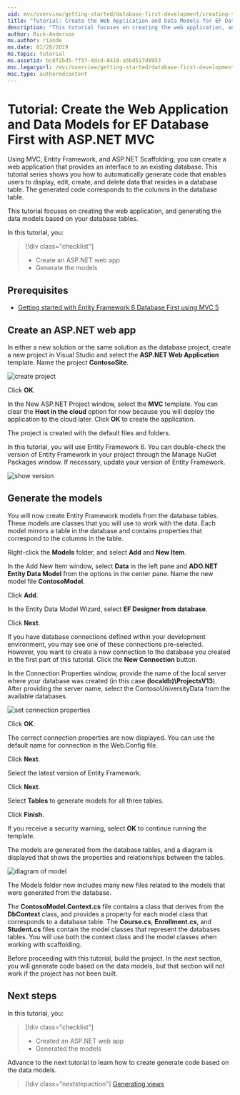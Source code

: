 ```yaml
---
uid: mvc/overview/getting-started/database-first-development/creating-the-web-application
title: "Tutorial: Create the Web Application and Data Models for EF Database First with ASP.NET MVC"
description: "This tutorial focuses on creating the web application, and generating the data models based on your database tables."
author: Rick-Anderson
ms.author: riande
ms.date: 01/28/2019
ms.topic: tutorial
ms.assetid: bc8f2bd5-ff57-4dcd-8418-a5bd517d8953
msc.legacyurl: /mvc/overview/getting-started/database-first-development/creating-the-web-application
msc.type: authoredcontent
---
```


# Tutorial: Create the Web Application and Data Models for EF Database First with ASP.NET MVC

 Using MVC, Entity Framework, and ASP.NET Scaffolding, you can create a web application that provides an interface to an existing database. This tutorial series shows you how to automatically generate code that enables users to display, edit, create, and delete data that resides in a database table. The generated code corresponds to the columns in the database table.

This tutorial focuses on creating the web application, and generating the data models based on your database tables.

In this tutorial, you:

> [!div class="checklist"]
> * Create an ASP.NET web app
> * Generate the models

## Prerequisites

* [Getting started with Entity Framework 6 Database First using MVC 5](setting-up-database.md)

## Create an ASP.NET web app

In either a new solution or the same solution as the database project, create a new project in Visual Studio and select the **ASP.NET Web Application** template. Name the project **ContosoSite**.

![create project](creating-the-web-application/_static/image1.png)

Click **OK**.

In the New ASP.NET Project window, select the **MVC** template. You can clear the **Host in the cloud** option for now because you will deploy the application to the cloud later. Click **OK** to create the application.

The project is created with the default files and folders.

In this tutorial, you will use Entity Framework 6. You can double-check the version of Entity Framework in your project through the Manage NuGet Packages window. If necessary, update your version of Entity Framework.

![show version](creating-the-web-application/_static/image3.png)

## Generate the models

You will now create Entity Framework models from the database tables. These models are classes that you will use to work with the data. Each model mirrors a table in the database and contains properties that correspond to the columns in the table.

Right-click the **Models** folder, and select **Add** and **New Item**.

In the Add New Item window, select **Data** in the left pane and **ADO.NET Entity Data Model** from the options in the center pane. Name the new model file **ContosoModel**.

Click **Add**.

In the Entity Data Model Wizard, select **EF Designer from database**.

Click **Next**.

If you have database connections defined within your development environment, you may see one of these connections pre-selected. However, you want to create a new connection to the database you created in the first part of this tutorial. Click the **New Connection** button.

In the Connection Properties window, provide the name of the local server where your database was created (in this case **(localdb)\ProjectsV13**). After providing the server name, select the ContosoUniversityData from the available databases.

![set connection properties](creating-the-web-application/_static/image8.png)

Click **OK**.

The correct connection properties are now displayed. You can use the default name for connection in the Web.Config file.

Click **Next**.

Select the latest version of Entity Framework.

Click **Next**.

Select **Tables** to generate models for all three tables.

Click **Finish**.

If you receive a security warning, select **OK** to continue running the template.

The models are generated from the database tables, and a diagram is displayed that shows the properties and relationships between the tables.

![diagram of model](creating-the-web-application/_static/image11.png)

The Models folder now includes many new files related to the models that were generated from the database.

The **ContosoModel.Context.cs** file contains a class that derives from the **DbContext** class, and provides a property for each model class that corresponds to a database table. The **Course.cs**, **Enrollment.cs**, and **Student.cs** files contain the model classes that represent the databases tables. You will use both the context class and the model classes when working with scaffolding.

Before proceeding with this tutorial, build the project. In the next section, you will generate code based on the data models, but that section will not work if the project has not been built.

## Next steps

In this tutorial, you:

> [!div class="checklist"]
> * Created an ASP.NET web app
> * Generated the models

Advance to the next tutorial to learn how to create generate code based on the data models.
> [!div class="nextstepaction"]
> [Generating views](generating-views.md)

